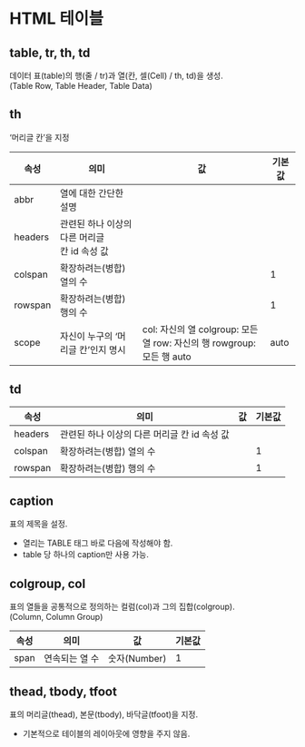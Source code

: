 # HTML 테이블

## table, tr, th, td
데이터 표(table)의 행(줄 / tr)과 열(칸, 셀(Cell) / th, td)을 생성.  
(Table Row, Table Header, Table Data)

## th

‘머리글 칸’을 지정

| 속성 | 의미 | 값 | 기본값 |
| --- | --- | --- | --- |
| abbr | 열에 대한 간단한 설명 |   |   |
| headers | 관련된 하나 이상의 다른 머리글 칸 id 속성 값 |   |   |
| colspan | 확장하려는(병합) 열의 수 |   | 1 |
| rowspan | 확장하려는(병합) 행의 수 |   | 1 |
| scope | 자신이 누구의 ‘머리글 칸’인지 명시 | col: 자신의 열   colgroup: 모든 열   row: 자신의 행   rowgroup: 모든 행   auto | auto |

## td

| 속성 | 의미 | 값 | 기본값 |
| --- | --- | --- | --- |
| headers | 관련된 하나 이상의 다른 머리글 칸 id 속성 값 |   |   |
| colspan | 확장하려는(병합) 열의 수 |   | 1 |
| rowspan | 확장하려는(병합) 행의 수 |   | 1 |

## caption

표의 제목을 설정.

-   열리는 TABLE 태그 바로 다음에 작성해야 함.
-   table 당 하나의 caption만 사용 가능.

## colgroup, col

표의 열들을 공통적으로 정의하는 컬럼(col)과 그의 집합(colgroup).  
(Column, Column Group)

| 속성 | 의미 | 값 | 기본값 |
| --- | --- | --- | --- |
| span | 연속되는 열 수 | 숫자(Number) | 1 |

## thead, tbody, tfoot

표의 머리글(thead), 본문(tbody), 바닥글(tfoot)을 지정.

-   기본적으로 테이블의 레이아웃에 영향을 주지 않음.